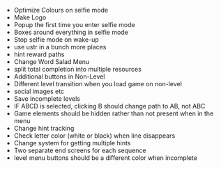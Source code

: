 - Optimize Colours on selfie mode
- Make Logo
- Popup the first time you enter selfie mode
- Boxes around everything in selfie mode
- Stop selfie mode on wake-up
- use ustr in a bunch more places
- hint reward paths
- Change Word Salad Menu
- split total completion into multiple resources
- Additional buttons in Non-Level
- Different level transition when you load game on non-level
- social images etc
- Save incomplete levels
- IF ABCD is selected, clicking B should change path to AB, not ABC
- Game elements should be hidden rather than not present when in the menu
- Change hint tracking
- Check letter color (white or black) when line disappears
- Change system for getting multiple hints
- Two separate end screens for each sequence
- level menu buttons should be a different color when incomplete